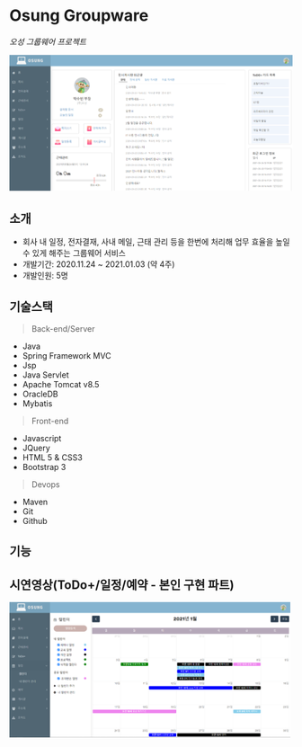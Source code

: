 # Osung Groupware

_오성 그룹웨어 프로젝트_

![main](https://github.com/tnqlsdl1300/GitHub/blob/7a77073cfe7eae6b4fe25b1b25a4396c68436bee/groupware_src/main.PNG)

## 소개

- 회사 내 일정, 전자결재, 사내 메일, 근태 관리 등을 한번에 처리해 업무 효율을 높일 수 있게 해주는 그룹웨어 서비스
- 개발기간: 2020.11.24 ~ 2021.01.03 (약 4주)
- 개발인원: 5명

## 기술스택

> Back-end/Server

- Java
- Spring Framework MVC
- Jsp
- Java Servlet
- Apache Tomcat v8.5
- OracleDB
- Mybatis 

> Front-end

- Javascript
- JQuery
- HTML 5 & CSS3
- Bootstrap 3

> Devops

- Maven
- Git
- Github

## 기능

##### 

## 시연영상(ToDo+/일정/예약 - 본인 구현 파트)

<a href="">
  <img src="https://github.com/tnqlsdl1300/GitHub/blob/3077e311452d75c3a9e0dda766989ca66ceded03/groupware_src/calendar.PNG" width="500" />
</a>

